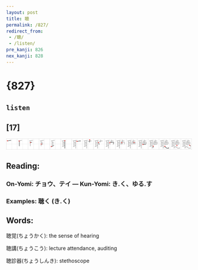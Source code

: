 ```yaml
---
layout: post
title: 聴
permalink: /827/
redirect_from:
 - /聴/
 - /listen/
pre_kanji: 826
nex_kanji: 828
---
```


# {827}

## `listen`

## [17]

<div class="stroke"><img src="../images/E881B4.png" /></div>

## Reading:

### On-Yomi: チョウ、テイ &mdash; Kun-Yomi: き.く、ゆる.す

### Examples: 聴く (き.く)

## Words:

聴覚(ちょうかく): the sense of hearing

聴講(ちょうこう): lecture attendance, auditing

聴診器(ちょうしんき): stethoscope
